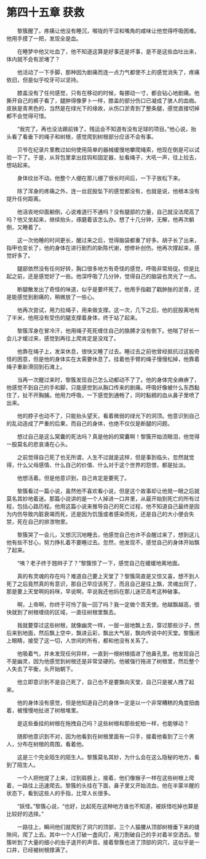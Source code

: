 # 第四十五章 获救


　　黎簇醒了。疼痛让他没有睡沉，喉咙的干涩和嘴角的咸味让他觉得呼吸困难。他用手摸了一把，发现全是血。

　　在睡梦中他又吐血了，他不知道这算是好事还是坏事，是不是这些血吐出来，体内就不会有淤堵了？

　　他活动了一下手脚，那种因为剧痛而连一点力气都使不上的感觉消失了，疼痛依旧，但是似乎咬牙可以坚持。

　　膝盖没有了任何感觉，只有在移动的时候，每挪动一寸，都会钻心地剧痛。他撕开自己的裤子看了，腿肿得像萝卜一样，膝盖的部分伤口已凝成了骇人的血痂。皮肤是青黑色的，当然是在绿光下的缘故，从伤口淤青到了整条腿，感觉直接切掉都不会觉得可惜。

　　“我完了。再也没法踢前锋了。残运会不知道有没有足球的项目。”他心说，抬头看了看垂下的绳子和树根，感觉爬到树根部分应该不会有事。

　　贝爷在纪录片里教过如何使用简单的器械缓慢地攀爬绳索，他现在倒是可以试验一下了。于是，从背包里拿出挂钩和固定器，扯看绳子，大吼一声，往上拉去，想站起来。

　　身体纹丝不动。他整个人绷在那儿绷了很长时间后，一下子放松下来。

　　除了浑身的疼痛之外，连一丝屁股坠下的感觉都没有，也就是说，他根本没有提升任何距离。

　　他沮丧地仰面躺倒，心说难道行不通吗？没有腿部的力量，自己就没法爬高了吗？他又坐起来，继续抬头，琢磨着该怎么办。想了十几分钟，无解，他再次躺倒，又睡着了。

　　这一次他睡的时间更长，醒过来之后，觉得脑袋都重了好多。胡子长了出来，指甲也变长了，他的身体在进行剧烈的新陈代谢，想修补创伤。他再次撑起来，感觉好多了。

　　腿部依然没有任何好转，胸口很多地方有奇怪的感觉，呼吸非常局促。但是比起之前，还是感觉好了一些。他深呼吸了几分钟，觉得自己的脑袋也灵光了一点。

　　断腿散发出了奇怪的味道，似乎是要坏死了。他用手指戳了戳肿胀的淤青，还是能感觉到剧痛的，稍微放了一些心。

　　他再次尝试，用力拉绳子，用来做支撑。这一次，几下之后，他的屁股离地有了半米，他用没有受伤的腿支撑着身体，终于站了起来。

　　黎簇浑身在冒冷汗，他用绳子死死缠住自己的胳膊才没有倒下。他喘了好长一会儿才缓过来，感觉到再往上爬肯定是没戏了。

　　他靠在绳子上，发呆休息，很快又睡了过去。睡过去之前他曾经抵抗过这股奇怪的困意，但是他的身体实在太需要休息了。挂着他手臂的绳子慢慢松掉，他靠着绳子重新滑回到石滩上。

　　当再一次醒过来时，黎簇发现自己怎么动都动不了了。他的身体完全麻痹了，他感觉不到自己的手和脚，只能感觉到从胸口传来的剧痛。呼吸好像被什么东西黏住了，扯不开胸脯。他用力呼吸，一下感觉到通畅了，同时黏稠的血从鼻子里喷了出来。

　　他的脖子也动不了，只能抬头望天，看着微弱的绿光下的洞顶。他意识到自己的乱动造成了严重的后果，而自己的身体，也绝不仅仅是断腿的问题。

　　想过自己是这么窝囊的死法吗？真是他妈的窝囊啊！黎簇开始流眼泪，他觉得一股莫名的悲哀涌在心头。

　　之前觉得自己死了也无所谓，人生不过就是这样，但是事到临头，忽然就觉得，什么父母感情、什么自己的价值、什么对于这个世界的怨恨，都是扯淡。

　　他想活着。但是他意识到，自己肯定是要死了。

　　黎簇看过一篇小说，虽然他不喜欢看小说，但是这个故事却让他晃一眼之后就莫名其妙地着迷。那篇小说讲的是一个人掉进一口井里，从最开始到死亡的所有过程，包括心路历程。他用这篇小说来推导自己的死亡过程，他不知道自己最终是因为内伤导致内脏衰竭而死，还是因为饥饿或者感染而死，还是自己的大小便会失禁，死在自己的排泄物里。

　　黎簇哭了一会儿，又想沉沉地睡去，他感觉自己也许不会醒过来了，想到这儿他有些不甘心，努力挣扎着不要睡过去。忽然，他发现不，感觉自己的身体开始飘了起来。

　　“咦？老子终于翘辫子了？”黎簇惊了一下，感觉自己在缓缓地离地面。

　　真的有灵魂的存在吗？难道自己要上天堂了？黎簇简直是又惊又喜，想不到人死了之后竟然真的有意识，那自己早应该死了，而且自己是往上飘，灵魂出窍了，那是要上天堂啊妈妈咪，早说啊，早说我还他妈在那儿迷茫高考这种破事。

　　啊，上帝啊，你终于可怜了我一回了吗？我一定做个乖天使。他越飘越高，很快就到了树根缠绕的区域，一直往树根里飘去。

　　我就要穿过这些树根，就像幽灵一样，一层一层地飘上去，穿过那些沙子，然后来到地面，然后飘上空中，飘进云彩，飘出大气层，飘向传说中的天堂。黎簇闭上眼睛，接受了这一切，人世间的所有，都和他没有关系了。

　　他吸着气，并未发现任何异样，一直到一根树根插进了他鼻孔里。他发现自己不是幽灵，因为他感觉到树根还是非常坚硬的。他被强行拖进了树根里，然后整个人失去了平衡，头开始朝下。

　　他立即意识到不是自己死了，自己也不是要飘向天堂，自己只是被人拽了起来。

　　他的身体没有感觉，但是他知道自己的身体一定是以一个非常糟糕的角度扭曲着，被慢慢地扯进了树根堆里。

　　是这些垂挂的树根在拖拽自己吗？这些树根和那些蛇柏一样，也能够动？

　　随即他意识到不对，因为他看到在树根里面有一只手，接着他看到了三个男人，分布在树根的周围，看着他。

　　这是三个完全陌生的陌生人。黎簇莫名其妙，为什么会在这么隐秘的地方，看到了陌生人。

　　一个人把他提了上来，过到肩膀上，接着，他们像猴子一样在这些树根上爬着，一路往上迅速爬去。黎簇的头挂在下面，鼻子里又开始流血，他在半蒙半醒的状态下，看到这些人的手指，比常人长很多。

　　“妖怪。”黎簇心说，“也好，比起死在这种地方谁也不知道，被妖怪吃掉也算是比较好的选择。”

　　一路往上，瞬间他们就爬到了洞穴的顶部，三个人猫腰从顶部树根垂下来的缝隙间，爬了上去。其中一个人打破一盏风灯，用刀割破自己的手对着半空洒去。黎簇听到了大量的细小的虫子退开的声音。接着黎簇也进了顶部的洞穴，这似乎是一口井，已经被树根撑满了。

